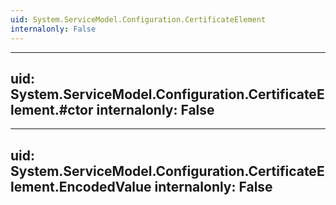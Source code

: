 ```yaml
---
uid: System.ServiceModel.Configuration.CertificateElement
internalonly: False
---
```


---
uid: System.ServiceModel.Configuration.CertificateElement.#ctor
internalonly: False
---

---
uid: System.ServiceModel.Configuration.CertificateElement.EncodedValue
internalonly: False
---
